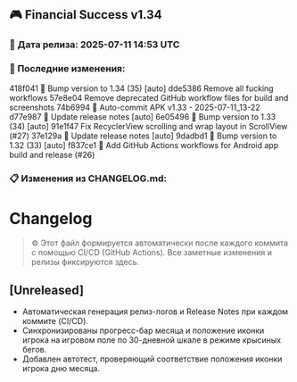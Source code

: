 ## 🎮 Financial Success v1.34

### 📅 Дата релиза: 2025-07-11 14:53 UTC

### 🔄 Последние изменения:
418f041 🔖 Bump version to 1.34 (35) [auto]
dde5386 Remove all fucking workflows
57e8e04 Remove deprecated GitHub workflow files for build and screenshots
74b6994 📱 Auto-commit APK v1.33 - 2025-07-11_13-22
d77e987 📝 Update release notes [auto]
6e05496 🔖 Bump version to 1.33 (34) [auto]
91e1f47 Fix RecyclerView scrolling and wrap layout in ScrollView (#27)
37e129a 📝 Update release notes [auto]
9dadbd1 🔖 Bump version to 1.32 (33) [auto]
f837ce1 🚀 Add GitHub Actions workflows for Android app build and release (#26)

### 📋 Изменения из CHANGELOG.md:
# Changelog

> ⚙️ Этот файл формируется автоматически после каждого коммита с помощью CI/CD (GitHub Actions). Все заметные изменения и релизы фиксируются здесь.

## [Unreleased]
- Автоматическая генерация релиз-логов и Release Notes при каждом коммите (CI/CD). 
- Синхронизированы прогресс-бар месяца и положение иконки игрока на игровом поле по 30-дневной шкале в режиме крысиных бегов.
- Добавлен автотест, проверяющий соответствие положения иконки игрока дню месяца. 